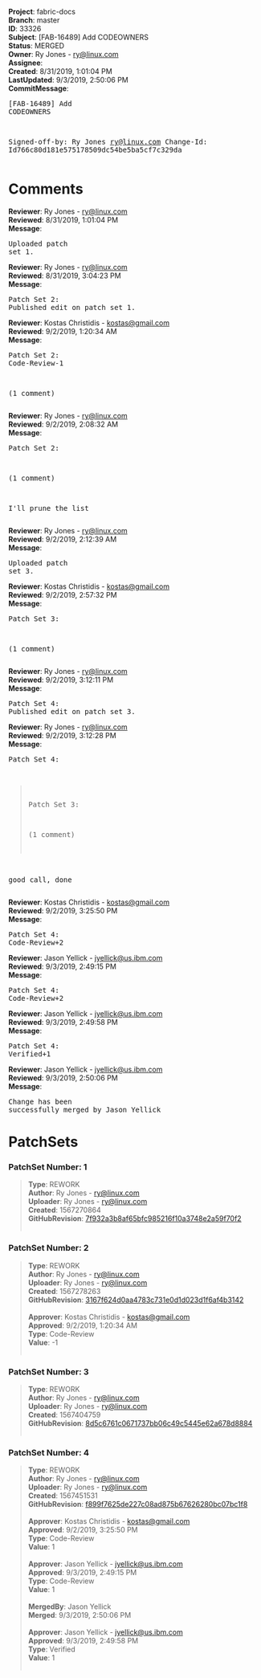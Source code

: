 <strong>Project</strong>: fabric-docs<br><strong>Branch</strong>: master<br><strong>ID</strong>: 33326<br><strong>Subject</strong>: [FAB-16489] Add CODEOWNERS<br><strong>Status</strong>: MERGED<br><strong>Owner</strong>: Ry Jones - ry@linux.com<br><strong>Assignee</strong>:<br><strong>Created</strong>: 8/31/2019, 1:01:04 PM<br><strong>LastUpdated</strong>: 9/3/2019, 2:50:06 PM<br><strong>CommitMessage</strong>:<br><pre>[FAB-16489] Add CODEOWNERS

Signed-off-by: Ry Jones <ry@linux.com>
Change-Id: Id766c80d181e575178509dc54be5ba5cf7c329da
</pre><h1>Comments</h1><strong>Reviewer</strong>: Ry Jones - ry@linux.com<br><strong>Reviewed</strong>: 8/31/2019, 1:01:04 PM<br><strong>Message</strong>: <pre>Uploaded patch set 1.</pre><strong>Reviewer</strong>: Ry Jones - ry@linux.com<br><strong>Reviewed</strong>: 8/31/2019, 3:04:23 PM<br><strong>Message</strong>: <pre>Patch Set 2: Published edit on patch set 1.</pre><strong>Reviewer</strong>: Kostas Christidis - kostas@gmail.com<br><strong>Reviewed</strong>: 9/2/2019, 1:20:34 AM<br><strong>Message</strong>: <pre>Patch Set 2: Code-Review-1

(1 comment)</pre><strong>Reviewer</strong>: Ry Jones - ry@linux.com<br><strong>Reviewed</strong>: 9/2/2019, 2:08:32 AM<br><strong>Message</strong>: <pre>Patch Set 2:

(1 comment)

I'll prune the list</pre><strong>Reviewer</strong>: Ry Jones - ry@linux.com<br><strong>Reviewed</strong>: 9/2/2019, 2:12:39 AM<br><strong>Message</strong>: <pre>Uploaded patch set 3.</pre><strong>Reviewer</strong>: Kostas Christidis - kostas@gmail.com<br><strong>Reviewed</strong>: 9/2/2019, 2:57:32 PM<br><strong>Message</strong>: <pre>Patch Set 3:

(1 comment)</pre><strong>Reviewer</strong>: Ry Jones - ry@linux.com<br><strong>Reviewed</strong>: 9/2/2019, 3:12:11 PM<br><strong>Message</strong>: <pre>Patch Set 4: Published edit on patch set 3.</pre><strong>Reviewer</strong>: Ry Jones - ry@linux.com<br><strong>Reviewed</strong>: 9/2/2019, 3:12:28 PM<br><strong>Message</strong>: <pre>Patch Set 4:

> Patch Set 3:
> 
> (1 comment)

good call, done</pre><strong>Reviewer</strong>: Kostas Christidis - kostas@gmail.com<br><strong>Reviewed</strong>: 9/2/2019, 3:25:50 PM<br><strong>Message</strong>: <pre>Patch Set 4: Code-Review+2</pre><strong>Reviewer</strong>: Jason Yellick - jyellick@us.ibm.com<br><strong>Reviewed</strong>: 9/3/2019, 2:49:15 PM<br><strong>Message</strong>: <pre>Patch Set 4: Code-Review+2</pre><strong>Reviewer</strong>: Jason Yellick - jyellick@us.ibm.com<br><strong>Reviewed</strong>: 9/3/2019, 2:49:58 PM<br><strong>Message</strong>: <pre>Patch Set 4: Verified+1</pre><strong>Reviewer</strong>: Jason Yellick - jyellick@us.ibm.com<br><strong>Reviewed</strong>: 9/3/2019, 2:50:06 PM<br><strong>Message</strong>: <pre>Change has been successfully merged by Jason Yellick</pre><h1>PatchSets</h1><h3>PatchSet Number: 1</h3><blockquote><strong>Type</strong>: REWORK<br><strong>Author</strong>: Ry Jones - ry@linux.com<br><strong>Uploader</strong>: Ry Jones - ry@linux.com<br><strong>Created</strong>: 1567270864<br><strong>GitHubRevision</strong>: [7f932a3b8af65bfc985216f10a3748e2a59f70f2](https://github.com/hyperledger/fabric-docs/commit/7f932a3b8af65bfc985216f10a3748e2a59f70f2)<br><br></blockquote><h3>PatchSet Number: 2</h3><blockquote><strong>Type</strong>: REWORK<br><strong>Author</strong>: Ry Jones - ry@linux.com<br><strong>Uploader</strong>: Ry Jones - ry@linux.com<br><strong>Created</strong>: 1567278263<br><strong>GitHubRevision</strong>: [3167f624d0aa4783c731e0d1d023d1f6af4b3142](https://github.com/hyperledger/fabric-docs/commit/3167f624d0aa4783c731e0d1d023d1f6af4b3142)<br><br><strong>Approver</strong>: Kostas Christidis - kostas@gmail.com<br><strong>Approved</strong>: 9/2/2019, 1:20:34 AM<br><strong>Type</strong>: Code-Review<br><strong>Value</strong>: -1<br><br></blockquote><h3>PatchSet Number: 3</h3><blockquote><strong>Type</strong>: REWORK<br><strong>Author</strong>: Ry Jones - ry@linux.com<br><strong>Uploader</strong>: Ry Jones - ry@linux.com<br><strong>Created</strong>: 1567404759<br><strong>GitHubRevision</strong>: [8d5c6761c0671737bb06c49c5445e62a678d8884](https://github.com/hyperledger/fabric-docs/commit/8d5c6761c0671737bb06c49c5445e62a678d8884)<br><br></blockquote><h3>PatchSet Number: 4</h3><blockquote><strong>Type</strong>: REWORK<br><strong>Author</strong>: Ry Jones - ry@linux.com<br><strong>Uploader</strong>: Ry Jones - ry@linux.com<br><strong>Created</strong>: 1567451531<br><strong>GitHubRevision</strong>: [f899f7625de227c08ad875b67626280bc07bc1f8](https://github.com/hyperledger/fabric-docs/commit/f899f7625de227c08ad875b67626280bc07bc1f8)<br><br><strong>Approver</strong>: Kostas Christidis - kostas@gmail.com<br><strong>Approved</strong>: 9/2/2019, 3:25:50 PM<br><strong>Type</strong>: Code-Review<br><strong>Value</strong>: 1<br><br><strong>Approver</strong>: Jason Yellick - jyellick@us.ibm.com<br><strong>Approved</strong>: 9/3/2019, 2:49:15 PM<br><strong>Type</strong>: Code-Review<br><strong>Value</strong>: 1<br><br><strong>MergedBy</strong>: Jason Yellick<br><strong>Merged</strong>: 9/3/2019, 2:50:06 PM<br><br><strong>Approver</strong>: Jason Yellick - jyellick@us.ibm.com<br><strong>Approved</strong>: 9/3/2019, 2:49:58 PM<br><strong>Type</strong>: Verified<br><strong>Value</strong>: 1<br><br></blockquote>